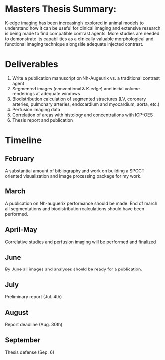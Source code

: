 # Masters Thesis Summary: 
K-edge imaging has been increasingly explored in animal models to understand how it can be useful for clinical imaging and extensive research is being made to find compatible contrast agents. More studies are needed to demonstrate its capabilities as a clinically valuable morphological and functional imaging technique alongside adequate injected contrast. 

# Deliverables
1. Write a publication manuscript on Nh-Augeurix vs. a traditional contrast agent
2. Segmented images (conventional & K-edge) and initial volume renderings at adequate windows 
3. Biodistribution calculation of segmented structures (LV, coronary arteries, pulmonary arteries, endocardium and myocardium, aorta, etc.)
4. Perfusion imaging data
5. Correlation of areas with histology and concentrations with ICP-OES
6. Thesis report and publication

# Timeline
  ## February
  A substantial amount of bibliography and work on building a SPCCT oriented visualization and image processing package for my work.
  ## March
  A publication on Nh-auguerix performance should be made.
  End of march all segmentations and biodistribution calculations should have been performed.
  ## April-May
  Correlative studies and perfusion imaging will be performed and finalized
  ## June
  By June all images and analyses should be ready for a publication.
  ## July
  Preliminary report (Jul. 4th)
  ## August
  Report deadline (Aug. 30th)
  ## September
  Thesis defense (Sep. 6)
